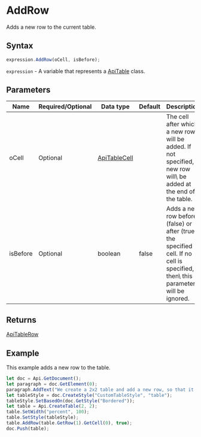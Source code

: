 # AddRow

Adds a new row to the current table.

## Syntax

```javascript
expression.AddRow(oCell, isBefore);
```

`expression` - A variable that represents a [ApiTable](../ApiTable.md) class.

## Parameters

| **Name** | **Required/Optional** | **Data type** | **Default** | **Description** |
| ------------- | ------------- | ------------- | ------------- | ------------- |
| oCell | Optional | [ApiTableCell](../../ApiTableCell/ApiTableCell.md) |  | The cell after which a new row will be added. If not specified, a new row will\ be added at the end of the table. |
| isBefore | Optional | boolean | false | Adds a new row before (false) or after (true) the specified cell. If no cell is specified, then\ this parameter will be ignored. |

## Returns

[ApiTableRow](../../ApiTableRow/ApiTableRow.md)

## Example

This example adds a new row to the table.

```javascript editor-
let doc = Api.GetDocument();
let paragraph = doc.GetElement(0);
paragraph.AddText("We create a 2x2 table and add a new row, so that it becomes 2x3:");
let tableStyle = doc.CreateStyle("CustomTableStyle", "table");
tableStyle.SetBasedOn(doc.GetStyle("Bordered"));
let table = Api.CreateTable(2, 2);
table.SetWidth("percent", 100);
table.SetStyle(tableStyle);
table.AddRow(table.GetRow(1).GetCell(0), true);
doc.Push(table);
```
